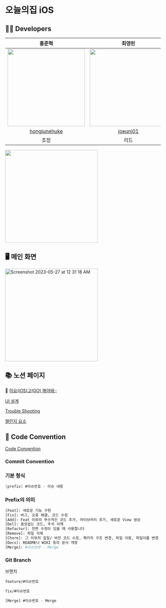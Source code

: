 # 오늘의집 iOS

## 🧑‍💻 Developers

| 홍준혁 | 최영린 | 김민주 |
| :---: | :---: | :---: |
| <img src = "https://github.com/SOPT-32ND-APP2-Myhouse/Myhouse_iOS/assets/89457040/1d7c427f-8d2a-4675-b6cb-7b9ef2e44917" width ="250"> | <img src = "https://github.com/SOPT-32ND-APP2-Myhouse/Myhouse_iOS/assets/89457040/d43be88f-f532-4e86-a27a-0882eb764d7c" width ="250"> |  <img src = "https://github.com/SOPT-32ND-APP2-Myhouse/Myhouse_iOS/assets/89457040/fb6863cf-4594-4c23-ba45-c7e585351134" width ="250">  |
| [hongjunehuke](https://github.com/hongjunehuke) | [joeuni01](https://github.com/joeuni01) | [frohsch](https://github.com/frohsch) |
| 조장 | 리드 | 귀요미 |

<img width="300" src = "https://github.com/SOPT-32ND-APP2-Myhouse/Myhouse_iOS/assets/89457040/1c3b1366-a6b9-4273-905d-2d211db7899d" >



## 🖥️ 메인 화면
<img width="300" alt="Screenshot 2023-05-27 at 12 31 18 AM" src="https://github.com/SOPT-32ND-APP2-Myhouse/Myhouse_iOS/assets/89457040/7fbc00b3-4d20-4f17-af6b-e35458088ad8">


## 📚 노션 페이지
🐳 [아요(iOS)고(GO) 해야돼;;](https://snapdragon-desk-8fd.notion.site/GO-4f265a13e92e44698dd3eca0cff99516)   

[UI 설계](https://snapdragon-desk-8fd.notion.site/66be0908950a491b9bfddc7552693306?v=015f4e04914f4228aebee243f60ea816)   

[Trouble Shooting](https://snapdragon-desk-8fd.notion.site/1cccf8d251c3426683fe5877269e2a4b?v=24e5fc1455c1495f94c6ca7ddf2d53e1)   

[챌린지 요소](https://snapdragon-desk-8fd.notion.site/e9dab3029b964fd0baf8fe023c0eeb9e?v=224ee8a2cae34f8da40446b283fb35b5) 


## 🙏 Code Convention
[Code Convention](https://www.notion.so/Code-Convention-c606106aab2645ddaffbcb09e2e6a0ee?pvs=4)   


### Commit Convention
### 기본 형식

```swift
[prefix] #이슈번호 - 이슈 내용
```


### Prefix의 의미

```bash
[Feat]: 새로운 기능 구현
[Fix]: 버그, 오류 해결, 코드 수정
[Add]: Feat 이외의 부수적인 코드 추가, 라이브러리 추가, 새로운 View 생성
[Del]: 쓸모없는 코드, 주석 삭제
[Refactor]: 전면 수정이 있을 때 사용합니다
[Remove]: 파일 삭제
[Chore]: 그 이외의 잡일/ 버전 코드 수정, 패키지 구조 변경, 파일 이동, 파일이름 변경
[Docs]: README나 WIKI 등의 문서 개정
[Merge]: #이슈번호 - Merge
```

### Git Branch
브랜치 
```
feature/#이슈번호

fix/#이슈번호

[Merge] #이슈번호 - Merge
```

